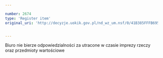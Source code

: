 ```yaml
---

number: 2674
type: 'Register item'
original_uri: 'http://decyzje.uokik.gov.pl/nd_wz_um.nsf/0/41B385FFFB6954DAC125793C003DA58C?OpenDocument'


---
```


Biuro nie bierze odpowiedzialności za utracone w czasie imprezy rzeczy oraz przedmioty wartościowe
